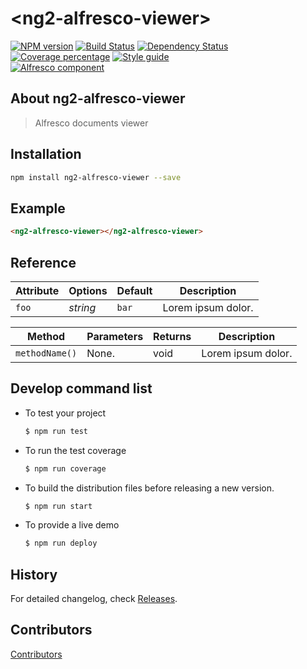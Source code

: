 # &lt;ng2-alfresco-viewer&gt;
[![NPM version][npm-image]][npm-url] 
[![Build Status][travis-image]][travis-url] 
[![Dependency Status][daviddm-image]][daviddm-url]
[![Coverage percentage][coveralls-image]][coveralls-url]
[![Style guide][style-image]][style-url]          
[![Alfresco component][alfrescocomponent-image]][alfrescocomponent-url]          
                  
## About ng2-alfresco-viewer
> Alfresco documents viewer

## Installation

```bash
npm install ng2-alfresco-viewer --save
```

## Example

```html
<ng2-alfresco-viewer></ng2-alfresco-viewer>
```

## Reference

Attribute     | Options     | Default      | Description
---           | ---         | ---          | ---
`foo`         | *string*    | `bar`        | Lorem ipsum dolor.


Method        | Parameters   | Returns     | Description
---           | ---          | ---         | ---
`methodName()`   | None.        | void    | Lorem ipsum dolor.

## Develop command list 

* To test your project

    ```sh
    $ npm run test
    ```

* To run the test coverage

    ```sh
    $ npm run coverage
    ```

* To build the distribution files before releasing a new version.

    ```sh
    $ npm run start
    ```

* To provide a live demo

    ```sh
    $ npm run deploy
    ```

## History

For detailed changelog, check [Releases](https://github.com/alfresco/ng2-alfresco-viewer/releases).

## Contributors

[Contributors](https://github.com/alfresco/ng2-alfresco-viewer/graphs/contributors)


[npm-image]: https://badge.fury.io/js/ng2-alfresco-viewer.svg
[npm-url]: https://npmjs.org/package/ng2-alfresco-viewer
[travis-image]: https://travis-ci.org/alfresco/ng2-alfresco-viewer.svg?branch=master
[travis-url]: https://travis-ci.org/alfresco/ng2-alfresco-viewer
[daviddm-image]: https://david-dm.org/alfresco/ng2-alfresco-viewer.svg?theme=shields.io
[daviddm-url]: https://david-dm.org/alfresco/ng2-alfresco-viewer
[coveralls-image]: https://coveralls.io/repos/alfresco/ng2-alfresco-viewer/badge.svg
[coveralls-url]: https://coveralls.io/r/alfresco/ng2-alfresco-viewer
[style-url]: https://github.com/mgechev/angular2-style-guide
[style-image]: https://mgechev.github.io/angular2-style-guide/images/badge.svg
[alfrescocomponent-image]: https://img.shields.io/badge/Alfresco%20component-approved-green.svg
[alfrescocomponent-url]: https://www.alfresco.com

